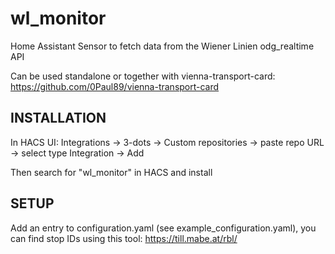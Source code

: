 # wl_monitor
Home Assistant Sensor to fetch data from the Wiener Linien odg_realtime API

Can be used standalone or together with vienna-transport-card: https://github.com/0Paul89/vienna-transport-card

## INSTALLATION

In HACS UI: Integrations -> 3-dots -> Custom repositories -> paste repo URL -> select type Integration -> Add

Then search for "wl_monitor" in HACS and install

## SETUP

Add an entry to configuration.yaml (see example_configuration.yaml), you can find stop IDs using this tool: https://till.mabe.at/rbl/
